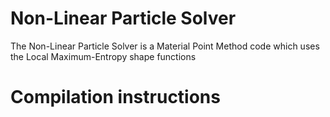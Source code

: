 # Non-Linear Particle Solver #

The Non-Linear Particle Solver is a Material Point Method code which uses the Local Maximum-Entropy shape functions

# Compilation instructions #
